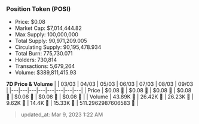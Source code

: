 
  ### Position Token (POSI)
  - Price: $0.08
  - Market Cap: $7,014,444.82
  - Max Supply: 100,000,000
  - Total Supply: 90,971,209.005
  - Circulating Supply: 90,195,478.934
  - Total Burn: 775,730.071
  - Holders: 730,814
  - Transactions: 5,679,264
  - Volume: $389,811,415.93

  **7D Price & Volume**
  | | 03&#x2F;03 | 04&#x2F;03 | 05&#x2F;03 | 06&#x2F;03 | 07&#x2F;03 | 08&#x2F;03 | 09&#x2F;03 |
  |---|---|---|---|---|---|---|---|
  | Price | $0.08 🔻 | $0.08 🔻 | $0.08 🔻 | $0.08 🔻 | $0.08 🔻 | $0.08 🔻 | $0.08 🔻 |
  | Volume | 43.89K 🚀 | 26.42K 🔻 | 26.23K 🔻 | 9.62K 🔻 | 14.4K 🚀 | 15.33K 🚀 | 511.2962987606583 🔻 |

  > updated_at: Mar 9, 2023 1:22 AM
